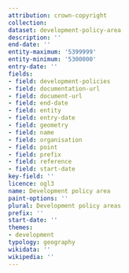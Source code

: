 ```yaml
---
attribution: crown-copyright
collection:
dataset: development-policy-area
description: ''
end-date: ''
entity-maximum: '5399999'
entity-minimum: '5300000'
entry-date: ''
fields:
- field: development-policies
- field: documentation-url
- field: document-url
- field: end-date
- field: entity
- field: entry-date
- field: geometry
- field: name
- field: organisation
- field: point
- field: prefix
- field: reference
- field: start-date
key-field: ''
licence: ogl3
name: Development policy area
paint-options: ''
plural: Development policy areas
prefix: ''
start-date: ''
themes:
- development
typology: geography
wikidata: ''
wikipedia: ''
---
```

